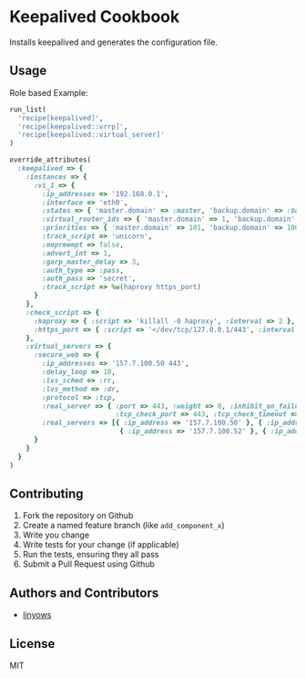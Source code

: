 Keepalived Cookbook
===================

Installs keepalived and generates the configuration file.

Usage
-----

Role based Example:

```ruby
run_list(
  'recipe[keepalived]',
  'recipe[keepalived::vrrp]',
  'recipe[keepalived::virtual_server]'
)

override_attributes(
  :keepalived => {
    :instances => {
      :vi_1 => {
        :ip_addresses => '192.168.0.1',
        :interface => 'eth0',
        :states => { 'master.domain' => :master, 'backup.domain' => :backup },
        :virtual_router_ids => { 'master.domain' => 1, 'backup.domain' => 2 },
        :priorities => { 'master.domain' => 101, 'backup.domain' => 100 },
        :track_script => 'unicorn',
        :nopreempt => false,
        :advert_int => 1,
        :garp_master_delay => 3,
        :auth_type => :pass,
        :auth_pass => 'secret',
        :track_script => %w(haproxy https_port)
      }
    },
    :check_script => {
      :haproxy => { :script => 'killall -0 haproxy', :interval => 2 },
      :https_port => { :script => '</dev/tcp/127.0.0.1/443', :interval => 1, :weight => -2 }
    },
    :virtual_servers => {
      :secure_web => {
        :ip_addresses => '157.7.100.50 443',
        :delay_loop => 10,
        :lvs_sched => :rr,
        :lvs_method => :dr,
        :protocol => :tcp,
        :real_server => { :port => 443, :weight => 0, :inhibit_on_failure => true,
                          :tcp_check_port => 443, :tcp_check_timeout => 30 },
        :real_servers => [{ :ip_address => '157.7.100.50' }, { :ip_address => '157.7.100.51' },
                           { :ip_address => '157.7.100.52' }, { :ip_address => '157.7.100.53' }]
      }
    }
  }
)
```

Contributing
------------

1. Fork the repository on Github
2. Create a named feature branch (like `add_component_x`)
3. Write you change
4. Write tests for your change (if applicable)
5. Run the tests, ensuring they all pass
6. Submit a Pull Request using Github

Authors and Contributors
------------------------

- [linyows](https://github.com/linyows)

License
-------

MIT
